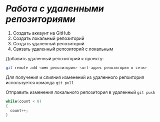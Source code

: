 # ***Работа с удаленными репозиториями***

1. Создать аккаунт на GitHub 
2. Создать локальный репозиторий
3. Создать удаленный репозиторий
4. Связать удаленный репозиторий с локальным

Добавить удаленный репозиторий к проекту:
```Bash
git remote add <имя репозитория> <url-адрес репозитория в сети>
```
Для получения и слияния изменений из удаленного репоитория используется команда `git pull`

Отправить изменения локального репозитория в удаленный `git push`


```C#
while(count < 0)
{
  count++;
}
```
